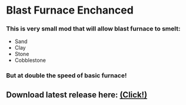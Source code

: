 # Blast Furnace Enchanced
### This is very small mod that will allow blast furnace to smelt:
- Sand
- Clay
- Stone
- Cobblestone
### But at double the speed of basic furnace!
## Download latest release here: [(Click!)](https://github.com/WojteGK/Blast-Furnace-Enchanced/releases/latest)
